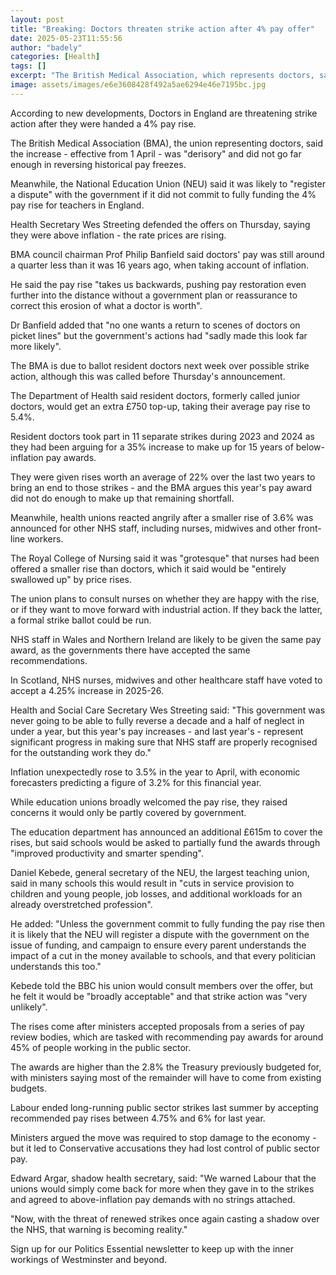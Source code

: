 ```yaml
---
layout: post
title: "Breaking: Doctors threaten strike action after 4% pay offer"
date: 2025-05-23T11:55:56
author: "badely"
categories: [Health]
tags: []
excerpt: "The British Medical Association, which represents doctors, said the increase was 'derisory'."
image: assets/images/e6e3608428f492a5ae6294e46e7195bc.jpg
---
```


According to new developments, Doctors in England are threatening strike action after they were handed a 4% pay rise. 

The British Medical Association (BMA), the union representing doctors, said the increase - effective from 1 April - was "derisory" and did not go far enough in reversing historical pay freezes. 

Meanwhile, the National Education Union (NEU) said it was likely to "register a dispute" with the government if it did not commit to fully funding the 4% pay rise for teachers in England. 

Health Secretary Wes Streeting defended the offers on Thursday, saying they were above inflation - the rate prices are rising.

BMA council chairman Prof Philip Banfield said doctors' pay was still around a quarter less than it was 16 years ago, when taking account of inflation. 

He said the pay rise "takes us backwards, pushing pay restoration even further into the distance without a government plan or reassurance to correct this erosion of what a doctor is worth". 

Dr Banfield added that "no one wants a return to scenes of doctors on picket lines" but the government's actions had "sadly made this look far more likely".

The BMA is due to ballot resident doctors next week over possible strike action, although this was called before Thursday's announcement. 

The Department of Health said resident doctors, formerly called junior doctors, would get an extra £750 top-up, taking their average pay rise to 5.4%. 

Resident doctors took part in 11 separate strikes during 2023 and 2024 as they had been arguing for a 35% increase to make up for 15 years of below-inflation pay awards.

They were given rises worth an average of 22% over the last two years to bring an end to those strikes - and the BMA argues this year's pay award did not do enough to make up that remaining shortfall.

Meanwhile, health unions reacted angrily after a smaller rise of 3.6% was announced for other NHS staff, including nurses, midwives and other front-line workers. 

The Royal College of Nursing said it was "grotesque" that nurses had been offered a smaller rise than doctors, which it said would be "entirely swallowed up" by price rises.

The union plans to consult nurses on whether they are happy with the rise, or if they want to move forward with industrial action. If they back the latter, a formal strike ballot could be run.

NHS staff in Wales and Northern Ireland are likely to be given the same pay award, as the governments there have accepted the same recommendations.

In Scotland, NHS nurses, midwives and other healthcare staff have voted to accept a 4.25% increase in 2025-26.

Health and Social Care Secretary Wes Streeting said: "This government was never going to be able to fully reverse a decade and a half of neglect in under a year, but this year's pay increases - and last year's - represent significant progress in making sure that NHS staff are properly recognised for the outstanding work they do."

Inflation unexpectedly rose to 3.5% in the year to April, with economic forecasters predicting a figure of 3.2% for this financial year.

While education unions broadly welcomed the pay rise, they raised concerns it would only be partly covered by government. 

The education department has announced an additional £615m to cover the rises, but said schools would be asked to partially fund the awards through "improved productivity and smarter spending".

Daniel Kebede, general secretary of the NEU, the largest teaching union, said in many schools this would result in "cuts in service provision to children and young people, job losses, and additional workloads for an already overstretched profession".

He added: "Unless the government commit to fully funding the pay rise then it is likely that the NEU will register a dispute with the government on the issue of funding, and campaign to ensure every parent understands the impact of a cut in the money available to schools, and that every politician understands this too."

Kebede told the BBC his union would consult members over the offer, but he felt it would be "broadly acceptable" and that strike action was "very unlikely".

The rises come after ministers accepted proposals from a series of pay review bodies, which are tasked with recommending pay awards for around 45% of people working in the public sector.

The awards are higher than the 2.8% the Treasury previously budgeted for, with ministers saying most of the remainder will have to come from existing budgets.

Labour ended long-running public sector strikes last summer by accepting recommended pay rises between 4.75% and 6% for last year.

Ministers argued the move was required to stop damage to the economy - but it led to Conservative accusations they had lost control of public sector pay.

Edward Argar, shadow health secretary, said: "We warned Labour that the unions would simply come back for more when they gave in to the strikes and agreed to above-inflation pay demands with no strings attached.

"Now, with the threat of renewed strikes once again casting a shadow over the NHS, that warning is becoming reality."

Sign up for our Politics Essential newsletter to keep up with the inner workings of Westminster and beyond.

